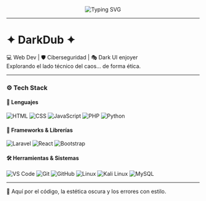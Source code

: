 <p align="center">
  <img src="https://readme-typing-svg.demolab.com?font=Fira+Code&size=24&pause=1000&color=00FF00&center=true&vCenter=true&width=500&lines=Accediendo+a+DarkDub...;Sistema+no+seguro+detectado.;Inyectando+código+en+la+oscuridad.;404%3A+Reglas+no+encontradas.;Bienvenido+a+la+zona+gris.+++" alt="Typing SVG" />
</p>


---

# ✦ DarkDub ✦

💻 Web Dev | 🛡️ Ciberseguridad | 🎭 Dark UI enjoyer  
Explorando el lado técnico del caos... de forma ética.

---

### ⚙️ Tech Stack

#### 💬 Lenguajes
![HTML](https://img.shields.io/badge/HTML-E34F26?style=flat&logo=html5&logoColor=white)
![CSS](https://img.shields.io/badge/CSS-1572B6?style=flat&logo=css3&logoColor=white)
![JavaScript](https://img.shields.io/badge/JavaScript-F7DF1E?style=flat&logo=javascript&logoColor=black)
![PHP](https://img.shields.io/badge/PHP-777BB4?style=flat&logo=php&logoColor=white)
![Python](https://img.shields.io/badge/Python-3776AB?style=flat&logo=python&logoColor=white)

#### 🚀 Frameworks & Librerías
![Laravel](https://img.shields.io/badge/Laravel-FF2D20?style=flat&logo=laravel&logoColor=white)
![React](https://img.shields.io/badge/React-20232A?style=flat&logo=react&logoColor=61DAFB)
![Bootstrap](https://img.shields.io/badge/Bootstrap-563D7C?style=flat&logo=bootstrap&logoColor=white)

#### 🛠️ Herramientas & Sistemas
![VS Code](https://img.shields.io/badge/VS%20Code-007ACC?style=flat&logo=visual-studio-code&logoColor=white)
![Git](https://img.shields.io/badge/Git-F05032?style=flat&logo=git&logoColor=white)
![GitHub](https://img.shields.io/badge/GitHub-181717?style=flat&logo=github&logoColor=white)
![Linux](https://img.shields.io/badge/Linux-FCC624?style=flat&logo=linux&logoColor=black)
![Kali Linux](https://img.shields.io/badge/Kali_Linux-557C94?style=flat&logo=kalilinux&logoColor=white)
![MySQL](https://img.shields.io/badge/MySQL-4479A1?style=flat&logo=mysql&logoColor=white)

---

🦇 Aquí por el código, la estética oscura y los errores con estilo.
